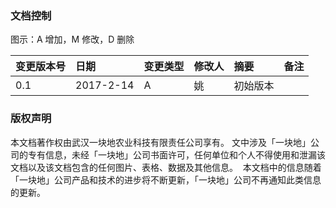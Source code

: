 ### 文档控制

图示：A 增加，M 修改，D 删除

| 变更版本号 | 日期 | 变更类型 | 修改人 | 摘要 | 备注 |
| :--- | :--- | :--- | :--- | :--- | :--- |
| 0.1 | 2017-2-14 | A | 姚 | 初始版本 |  |



### 版权声明 
本文档著作权由武汉一块地农业科技有限责任公司享有。
文中涉及「一块地」公司的专有信息，未经「一块地」公司书面许可，任何单位和个人不得使用和泄漏该文档以及该文档包含的任何图片、表格、数据及其他信息。 
本文档中的信息随着「一块地」公司产品和技术的进步将不断更新，「一块地」公司不再通知此类信息的更新。








